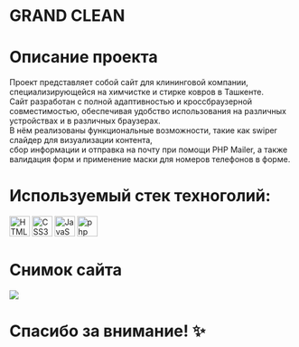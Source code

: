 # GRAND CLEAN 

# Описание проекта

<p> 
Проект представляет собой сайт для клининговой компании, специализирующейся на химчистке и стирке ковров в Ташкенте. <br />
  Сайт разработан с полной адаптивностью и кроссбраузерной совместимостью, обеспечивая удобство использования на различных устройствах и в различных браузерах. <br />
  В нём реализованы функциональные возможности, такие как swiper слайдер для визуализации контента, <br /> 
  сбор информации и отправка на почту при помощи PHP Mailer, а также валидация форм и применение маски для номеров телефонов в форме. </p>

# Используемый стек техноголий:

<a href="https://developer.mozilla.org/en-US/docs/Glossary/HTML5" target="_blank" rel="noreferrer"><img src="https://raw.githubusercontent.com/danielcranney/readme-generator/main/public/icons/skills/html5-colored.svg" width="36" height="36" alt="HTML5" /></a>
<a href="https://www.w3schools.com/css/" target="_blank" rel="noreferrer"><img src="https://profilinator.rishav.dev/skills-assets/css3-original-wordmark.svg" width="36" height="36" alt="CSS3" /></a>
<a href="https://developer.mozilla.org/en-US/docs/Web/JavaScript" target="_blank" rel="noreferrer"><img src="https://raw.githubusercontent.com/danielcranney/readme-generator/main/public/icons/skills/javascript-colored.svg" width="36" height="36" alt="JavaScript" /></a>
<a href="https://developer.mozilla.org/en-US/docs/Web/php" target="_blank" rel="noreferrer"><img src="https://raw.githubusercontent.com/danielcranney/readme-generator/main/public/icons/skills/php.svg" width="36" height="36" alt="php" /></a>


# Снимок сайта

<a href="https://microman92.github.io/clean/" target="_blank" rel="noreferrer">
<img src="https://github.com/microman92/clean/assets/90110834/40c6b73e-72ed-4a22-afa9-485082593d97" style="max-width: 100%;">
</a>

# Спасибо за внимание! ✨
